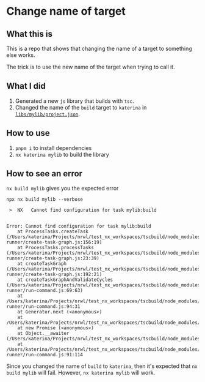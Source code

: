 # Change name of target

## What this is

This is a repo that shows that changing the name of a target to something else works.

The trick is to use the new name of the target when trying to call it.

## What I did

1. Generated a new `js` library that builds with `tsc`.
2. Changed the name of the `build` target to `katerina` in [`libs/mylib/project.json`](libs/mylib/project.json).

## How to use

1. `pnpm i` to install dependencies
2. `nx katerina mylib` to build the library

## How to see an error

`nx build mylib` gives you the expected error

```
npx nx build mylib --verbose

 >  NX   Cannot find configuration for task mylib:build


Error: Cannot find configuration for task mylib:build
    at ProcessTasks.createTask (/Users/katerina/Projects/nrwl/test_nx_workspaces/tscbuild/node_modules/.pnpm/nx@16.4.0/node_modules/nx/src/tasks-runner/create-task-graph.js:156:19)
    at ProcessTasks.processTasks (/Users/katerina/Projects/nrwl/test_nx_workspaces/tscbuild/node_modules/.pnpm/nx@16.4.0/node_modules/nx/src/tasks-runner/create-task-graph.js:23:39)
    at createTaskGraph (/Users/katerina/Projects/nrwl/test_nx_workspaces/tscbuild/node_modules/.pnpm/nx@16.4.0/node_modules/nx/src/tasks-runner/create-task-graph.js:192:21)
    at createTaskGraphAndValidateCycles (/Users/katerina/Projects/nrwl/test_nx_workspaces/tscbuild/node_modules/.pnpm/nx@16.4.0/node_modules/nx/src/tasks-runner/run-command.js:69:63)
    at /Users/katerina/Projects/nrwl/test_nx_workspaces/tscbuild/node_modules/.pnpm/nx@16.4.0/node_modules/nx/src/tasks-runner/run-command.js:94:31
    at Generator.next (<anonymous>)
    at /Users/katerina/Projects/nrwl/test_nx_workspaces/tscbuild/node_modules/.pnpm/tslib@2.5.3/node_modules/tslib/tslib.js:167:75
    at new Promise (<anonymous>)
    at Object.__awaiter (/Users/katerina/Projects/nrwl/test_nx_workspaces/tscbuild/node_modules/.pnpm/tslib@2.5.3/node_modules/tslib/tslib.js:163:16)
    at /Users/katerina/Projects/nrwl/test_nx_workspaces/tscbuild/node_modules/.pnpm/nx@16.4.0/node_modules/nx/src/tasks-runner/run-command.js:91:114
```

Since you changed the name of `build` to `katerina`, then it's expected that `nx build mylib` will fail. However, `nx katerina mylib` will work.
